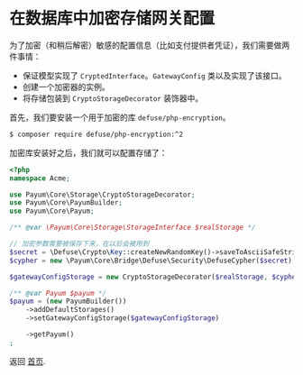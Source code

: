 # 在数据库中加密存储网关配置

为了加密（和稍后解密）敏感的配置信息（比如支付提供者凭证），我们需要做两件事情：

* 保证模型实现了 `CryptedInterface`。`GatewayConfig` 类以及实现了该接口。
* 创建一个加密器的实例。
* 将存储包装到 `CryptoStorageDecorator` 装饰器中。
 
首先，我们要安装一个用于加密的库 `defuse/php-encryption`。

```bash
$ composer require defuse/php-encryption:^2
```

加密库安装好之后，我们就可以配置存储了：

```php
<?php
namespace Acme;

use Payum\Core\Storage\CryptoStorageDecorator;
use Payum\Core\PayumBuilder;
use Payum\Core\Payum;

/** @var \Payum\Core\Storage\StorageInterface $realStorage */

// 加密参数需要被保存下来，在以后会被用到
$secret = \Defuse\Crypto\Key::createNewRandomKey()->saveToAsciiSafeString();
$cypher = new \Payum\Core\Bridge\Defuse\Security\DefuseCypher($secret);

$gatewayConfigStorage = new CryptoStorageDecorator($realStorage, $cypher);

/** @var Payum $payum */
$payum = (new PayumBuilder())
    ->addDefaultStorages()
    ->setGatewayConfigStorage($gatewayConfigStorage)

    ->getPayum()
;
```

返回 [首页](index.md).
